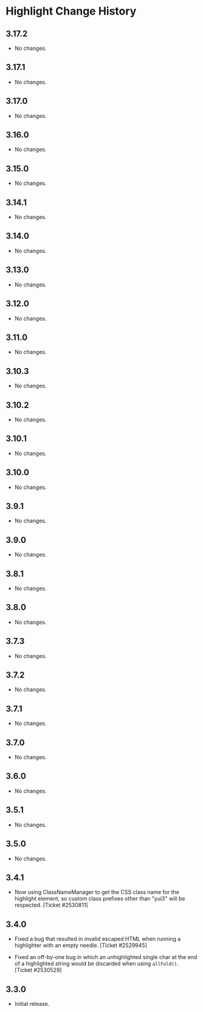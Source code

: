 Highlight Change History
========================

3.17.2
------

* No changes.

3.17.1
------

* No changes.

3.17.0
------

* No changes.

3.16.0
------

* No changes.

3.15.0
------

* No changes.

3.14.1
------

* No changes.

3.14.0
------

* No changes.

3.13.0
------

* No changes.

3.12.0
------

* No changes.

3.11.0
------

* No changes.

3.10.3
------

* No changes.

3.10.2
------

* No changes.

3.10.1
------

* No changes.

3.10.0
------

* No changes.

3.9.1
-----

* No changes.

3.9.0
-----

* No changes.

3.8.1
-----

* No changes.

3.8.0
-----

  * No changes.

3.7.3
-----

* No changes.

3.7.2
-----

* No changes.

3.7.1
-----

* No changes.

3.7.0
-----

* No changes.

3.6.0
-----

* No changes.

3.5.1
-----

  * No changes.


3.5.0
-----

  * No changes.


3.4.1
-----

  * Now using ClassNameManager to get the CSS class name for the highlight
    element, so custom class prefixes other than "yui3" will be respected.
    [Ticket #2530811]


3.4.0
-----

  * Fixed a bug that resulted in invalid escaped HTML when running a highlighter
    with an empty needle. [Ticket #2529945]

  * Fixed an off-by-one bug in which an unhighlighted single char at the end of
    a highlighted string would be discarded when using `allFold()`. [Ticket
    #2530529]


3.3.0
-----

  * Initial release.
